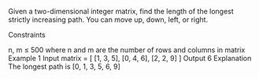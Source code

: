 Given a two-dimensional integer matrix, find the length of the longest strictly increasing path. You can move up, down, left, or right.

Constraints

n, m ≤ 500 where n and m are the number of rows and columns in matrix
Example 1
Input
matrix = [
    [1, 3, 5],
    [0, 4, 6],
    [2, 2, 9]
]
Output
6
Explanation
The longest path is [0, 1, 3, 5, 6, 9]

